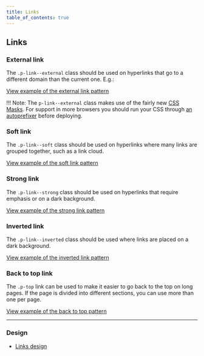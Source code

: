 ```yaml
---
title: Links
table_of_contents: true
---
```


## Links

### External link

The `.p-link--external` class should be used on hyperlinks that go to a different domain than the current one. E.g.:

<a href="https://vanilla-framework.github.io/vanilla-framework/examples/patterns/links/links-external/"
    class="js-example">
    View example of the external link pattern
</a>

!!! Note:
    The `p-link--external` class makes use of the fairly new [CSS Masks](http://www.caniuse.com/#search=mask). For support in more browsers you should run your CSS through [an autoprefixer](https://www.npmjs.com/package/autoprefixer) before deploying.

### Soft link

The `.p-link--soft` class should be used on hyperlinks where many links are grouped together, such as a link cloud.

<a href="https://vanilla-framework.github.io/vanilla-framework/examples/patterns/links/links-soft/"
    class="js-example">
    View example of the soft link pattern
</a>

### Strong link

The `.p-link--strong` class should be used on hyperlinks that require emphasis or on a dark background.

<a href="https://vanilla-framework.github.io/vanilla-framework/examples/patterns/links/links-strong/"
    class="js-example">
    View example of the strong link pattern
</a>

### Inverted link

The `.p-link--inverted` class should be used where links are placed on a dark background.

<a href="https://vanilla-framework.github.io/vanilla-framework/examples/patterns/links/links-inverted/"
    class="js-example">
    View example of the inverted link pattern
</a>

### Back to top link

The `.p-top` link can be used to make it easier to go back to the top on long pages. If the page is divided into different sections, you can use more than one per page.

<a href="https://vanilla-framework.github.io/vanilla-framework/examples/patterns/links/links-back-to-top/"
    class="js-example">
    View example of the back to top pattern
</a>

<hr />

### Design

* [Links design](https://github.com/ubuntudesign/vanilla-design/tree/master/Links)
